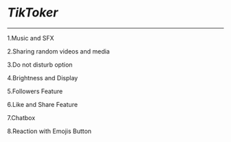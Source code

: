 
# *TikToker*

-----------
1.Music and SFX

2.Sharing random videos and media

3.Do not disturb option

4.Brightness and Display

5.Followers Feature

6.Like and Share Feature

7.Chatbox

8.Reaction with Emojis Button


